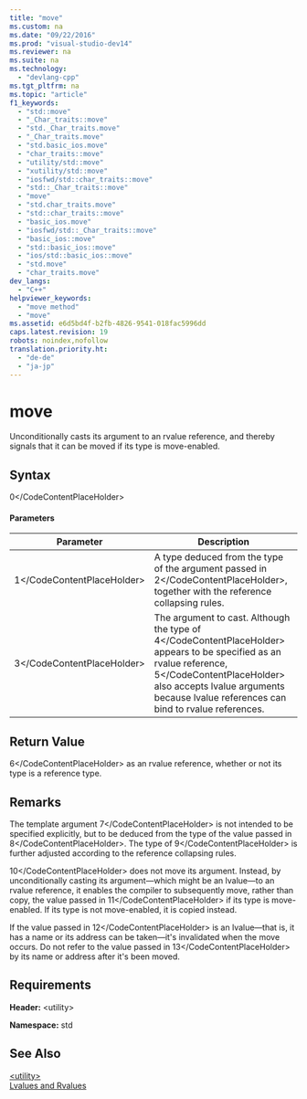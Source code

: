 ```yaml
---
title: "move"
ms.custom: na
ms.date: "09/22/2016"
ms.prod: "visual-studio-dev14"
ms.reviewer: na
ms.suite: na
ms.technology: 
  - "devlang-cpp"
ms.tgt_pltfrm: na
ms.topic: "article"
f1_keywords: 
  - "std::move"
  - "_Char_traits::move"
  - "std._Char_traits.move"
  - "_Char_traits.move"
  - "std.basic_ios.move"
  - "char_traits::move"
  - "utility/std::move"
  - "xutility/std::move"
  - "iosfwd/std::char_traits::move"
  - "std::_Char_traits::move"
  - "move"
  - "std.char_traits.move"
  - "std::char_traits::move"
  - "basic_ios.move"
  - "iosfwd/std::_Char_traits::move"
  - "basic_ios::move"
  - "std::basic_ios::move"
  - "ios/std::basic_ios::move"
  - "std.move"
  - "char_traits.move"
dev_langs: 
  - "C++"
helpviewer_keywords: 
  - "move method"
  - "move"
ms.assetid: e6d5bd4f-b2fb-4826-9541-018fac5996dd
caps.latest.revision: 19
robots: noindex,nofollow
translation.priority.ht: 
  - "de-de"
  - "ja-jp"
---
```

# move
Unconditionally casts its argument to an rvalue reference, and thereby signals that it can be moved if its type is move-enabled.  
  
## Syntax  
  
<CodeContentPlaceHolder>0\</CodeContentPlaceHolder>  
#### Parameters  
  
|Parameter|Description|  
|---------------|-----------------|  
|<CodeContentPlaceHolder>1\</CodeContentPlaceHolder>|A type deduced from the type of the argument passed in <CodeContentPlaceHolder>2\</CodeContentPlaceHolder>, together with the reference collapsing rules.|  
|<CodeContentPlaceHolder>3\</CodeContentPlaceHolder>|The argument to cast. Although the type of <CodeContentPlaceHolder>4\</CodeContentPlaceHolder> appears to be specified as an rvalue reference, <CodeContentPlaceHolder>5\</CodeContentPlaceHolder> also accepts lvalue arguments because lvalue references can bind to rvalue references.|  
  
## Return Value  
 <CodeContentPlaceHolder>6\</CodeContentPlaceHolder> as an rvalue reference, whether or not its type is a reference type.  
  
## Remarks  
 The template argument <CodeContentPlaceHolder>7\</CodeContentPlaceHolder> is not intended to be specified explicitly, but to be deduced from the type of the value passed in <CodeContentPlaceHolder>8\</CodeContentPlaceHolder>. The type of <CodeContentPlaceHolder>9\</CodeContentPlaceHolder> is further adjusted according to the reference collapsing rules.  
  
 <CodeContentPlaceHolder>10\</CodeContentPlaceHolder> does not move its argument. Instead, by unconditionally casting its argument—which might be an lvalue—to an rvalue reference, it enables the compiler to subsequently move, rather than copy, the value passed in <CodeContentPlaceHolder>11\</CodeContentPlaceHolder> if its type is move-enabled. If its type is not move-enabled, it is copied instead.  
  
 If the value passed in <CodeContentPlaceHolder>12\</CodeContentPlaceHolder> is an lvalue—that is, it has a name or its address can be taken—it's invalidated when the move occurs. Do not refer to the value passed in <CodeContentPlaceHolder>13\</CodeContentPlaceHolder> by its name or address after it's been moved.  
  
## Requirements  
 **Header:** \<utility>  
  
 **Namespace:** std  
  
## See Also  
 [\<utility>](../vs140/-utility-.md)   
 [Lvalues and Rvalues](../vs140/lvalues-and-rvalues--visual-c---.md)